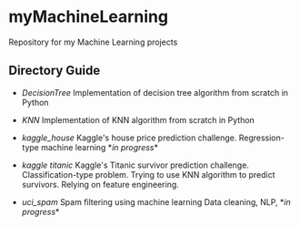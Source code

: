 # myMachineLearning
Repository for my Machine Learning projects

## Directory Guide
* _DecisionTree_
Implementation of decision tree algorithm from scratch in Python

* _KNN_
Implementation of KNN algorithm from scratch in Python

* _kaggle_house_
Kaggle's house price prediction challenge. Regression-type machine learning
\**in progress*\*

* _kaggle titanic_
Kaggle's Titanic survivor prediction challenge. Classification-type problem.
Trying to use KNN algorithm to predict survivors.
Relying on feature engineering.

* _uci_spam_
Spam filtering using machine learning
Data cleaning, NLP, 
\**in progress*\*
